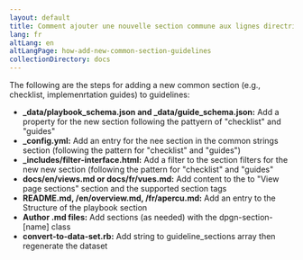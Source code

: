 ```yaml
---
layout: default
title: Comment ajouter une nouvelle section commune aux lignes directrices
lang: fr
altLang: en
altLangPage: how-add-new-common-section-guidelines
collectionDirectory: docs
---
```

The following are the steps for adding a new common section (e.g., checklist, implemenrtation guides) to guidelines:
-	**_data/playbook_schema.json and _data/guide_schema.json:** Add a property for the new section following the pattyern of "checklist" and "guides"
-	**_config.yml:** Add an entry for the nee section in the common strings section (following the pattern for "checklist" and "guides")
-	**_includes/filter-interface.html:** Add a filter to the section filters for the new new section (following the pattern for "checklist" and "guides"
-	**docs/en/views.md or docs/fr/vues.md:** Add content to the to "View page sections" section and the supported section tags
-	**README.md, /en/overview.md, /fr/apercu.md:** Add an entry to the Structure of the playbook section 
-	**Author .md files:** Add sections (as needed) with the dpgn-section-[name] class
-	**convert-to-data-set.rb:** Add string to guideline_sections array then regenerate the dataset

